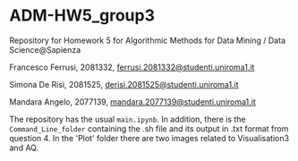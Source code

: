 # ADM-HW5_group3
Repository for Homework 5 for Algorithmic Methods for Data Mining / Data Science@Sapienza

Francesco Ferrusi, 2081332, ferrusi.2081332@studenti.uniroma1.it

Simona De Risi, 2081525, derisi.2081525@studenti.uniroma1.it

Mandara Angelo, 2077139, mandara.2077139@studenti.uniroma1.it

The repository has the usual `main.ipynb`. In addition, there is the `Command_Line_folder` containing the .sh file and its output in .txt format from question 4.
In the 'Plot' folder there are two images related to Visualisation3 and AQ.

